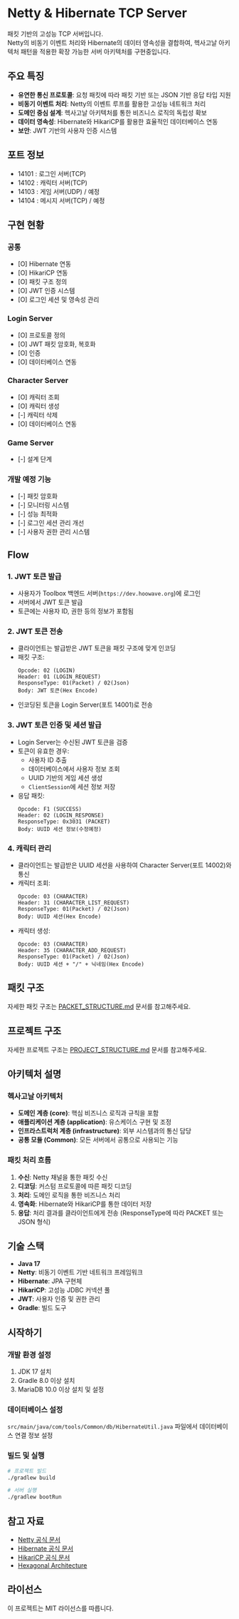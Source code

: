 # Netty & Hibernate TCP Server

패킷 기반의 고성능 TCP 서버입니다.<br>
Netty의 비동기 이벤트 처리와 Hibernate의 데이터 영속성을 결합하여, 헥사고날 아키텍처 패턴을 적용한 확장 가능한 서버 아키텍처를 구현중입니다.

## 주요 특징
- **유연한 통신 프로토콜**: 요청 패킷에 따라 패킷 기반 또는 JSON 기반 응답 타입 지원
- **비동기 이벤트 처리**: Netty의 이벤트 루프를 활용한 고성능 네트워크 처리
- **도메인 중심 설계**: 헥사고날 아키텍처를 통한 비즈니스 로직의 독립성 확보
- **데이터 영속성**: Hibernate와 HikariCP를 활용한 효율적인 데이터베이스 연동
- **보안**: JWT 기반의 사용자 인증 시스템

## 포트 정보
- 14101 : 로그인 서버(TCP)
- 14102 : 캐릭터 서버(TCP)
- 14103 : 게임 서버(UDP) / 예정
- 14104 : 메시지 서버(TCP) / 예정

## 구현 현황

### 공통
- [O] Hibernate 연동
- [O] HikariCP 연동
- [O] 패킷 구조 정의
- [O] JWT 인증 시스템
- [O] 로그인 세션 및 영속성 관리

### Login Server
- [O] 프로토콜 정의
- [O] JWT 패킷 암호화, 복호화
- [O] 인증
- [O] 데이터베이스 연동

### Character Server
- [O] 캐릭터 조회
- [O] 캐릭터 생성
- [-] 캐릭터 삭제
- [O] 데이터베이스 연동

### Game Server
- [-] 설계 단계

### 개발 예정 기능
- [-] 패킷 암호화
- [-] 모니터링 시스템
- [-] 성능 최적화
- [-] 로그인 세션 관리 개선
- [-] 사용자 권한 관리 시스템


## Flow

### 1. JWT 토큰 발급
- 사용자가 Toolbox 백엔드 서버(`https://dev.hoowave.org`)에 로그인
- 서버에서 JWT 토큰 발급
- 토큰에는 사용자 ID, 권한 등의 정보가 포함됨

### 2. JWT 토큰 전송
- 클라이언트는 발급받은 JWT 토큰을 패킷 구조에 맞게 인코딩
- 패킷 구조:
  ```
  Opcode: 02 (LOGIN)
  Header: 01 (LOGIN_REQUEST)
  ResponseType: 01(Packet) / 02(Json)
  Body: JWT 토큰(Hex Encode)
  ```
- 인코딩된 토큰을 Login Server(포트 14001)로 전송

### 3. JWT 토큰 인증 및 세션 발급
- Login Server는 수신된 JWT 토큰을 검증
- 토큰이 유효한 경우:
  - 사용자 ID 추출
  - 데이터베이스에서 사용자 정보 조회
  - UUID 기반의 게임 세션 생성
  - `ClientSession`에 세션 정보 저장
- 응답 패킷:
  ```
  Opcode: F1 (SUCCESS)
  Header: 02 (LOGIN_RESPONSE)
  ResponseType: 0x3031 (PACKET)
  Body: UUID 세션 정보(수정예정)
  ```

### 4. 캐릭터 관리
- 클라이언트는 발급받은 UUID 세션을 사용하여 Character Server(포트 14002)와 통신
- 캐릭터 조회:
  ```
  Opcode: 03 (CHARACTER)
  Header: 31 (CHARACTER_LIST_REQUEST)
  ResponseType: 01(Packet) / 02(Json)
  Body: UUID 세션(Hex Encode)
  ```
- 캐릭터 생성:
  ```
  Opcode: 03 (CHARACTER)
  Header: 35 (CHARACTER_ADD_REQUEST)
  ResponseType: 01(Packet) / 02(Json)
  Body: UUID 세션 + "/" + 닉네임(Hex Encode)
  ```

## 패킷 구조
자세한 패킷 구조는 [PACKET_STRUCTURE.md](docs/PACKET_STRUCTURE.md) 문서를 참고해주세요.

## 프로젝트 구조
자세한 프로젝트 구조는 [PROJECT_STRUCTURE.md](docs/PROJECT_STRUCTURE.md) 문서를 참고해주세요.

## 아키텍처 설명

### 헥사고날 아키텍처

- **도메인 계층 (core)**: 핵심 비즈니스 로직과 규칙을 포함
- **애플리케이션 계층 (application)**: 유스케이스 구현 및 조정
- **인프라스트럭처 계층 (infrastructure)**: 외부 시스템과의 통신 담당
- **공통 모듈 (Common)**: 모든 서버에서 공통으로 사용되는 기능

### 패킷 처리 흐름

1. **수신**: Netty 채널을 통한 패킷 수신
2. **디코딩**: 커스텀 프로토콜에 따른 패킷 디코딩
3. **처리**: 도메인 로직을 통한 비즈니스 처리
4. **영속화**: Hibernate와 HikariCP를 통한 데이터 저장
5. **응답**: 처리 결과를 클라이언트에게 전송 (ResponseType에 따라 PACKET 또는 JSON 형식)

## 기술 스택

- **Java 17**
- **Netty**: 비동기 이벤트 기반 네트워크 프레임워크
- **Hibernate**: JPA 구현체
- **HikariCP**: 고성능 JDBC 커넥션 풀
- **JWT**: 사용자 인증 및 권한 관리
- **Gradle**: 빌드 도구

## 시작하기

### 개발 환경 설정

1. JDK 17 설치
2. Gradle 8.0 이상 설치
3. MariaDB 10.0 이상 설치 및 설정

### 데이터베이스 설정
`src/main/java/com/tools/Common/db/HibernateUtil.java` 파일에서 데이터베이스 연결 정보 설정

### 빌드 및 실행

```bash
# 프로젝트 빌드
./gradlew build

# 서버 실행
./gradlew bootRun
```

## 참고 자료

- [Netty 공식 문서](https://netty.io/wiki/user-guide-for-4.x.html)
- [Hibernate 공식 문서](https://docs.jboss.org/hibernate/orm/current/userguide/html_single/Hibernate_User_Guide.html)
- [HikariCP 공식 문서](https://github.com/brettwooldridge/HikariCP)
- [Hexagonal Architecture](https://alistair.cockburn.us/hexagonal-architecture/)

## 라이선스

이 프로젝트는 MIT 라이선스를 따릅니다.
